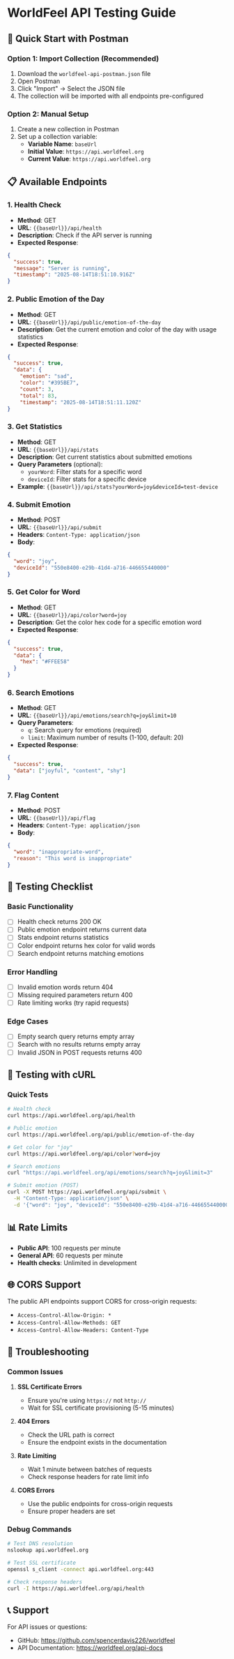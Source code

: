 # WorldFeel API Testing Guide

## 🚀 Quick Start with Postman

### Option 1: Import Collection (Recommended)

1. Download the `worldfeel-api-postman.json` file
2. Open Postman
3. Click "Import" → Select the JSON file
4. The collection will be imported with all endpoints pre-configured

### Option 2: Manual Setup

1. Create a new collection in Postman
2. Set up a collection variable:
   - **Variable Name**: `baseUrl`
   - **Initial Value**: `https://api.worldfeel.org`
   - **Current Value**: `https://api.worldfeel.org`

## 📋 Available Endpoints

### 1. Health Check

- **Method**: GET
- **URL**: `{{baseUrl}}/api/health`
- **Description**: Check if the API server is running
- **Expected Response**:

```json
{
  "success": true,
  "message": "Server is running",
  "timestamp": "2025-08-14T18:51:10.916Z"
}
```

### 2. Public Emotion of the Day

- **Method**: GET
- **URL**: `{{baseUrl}}/api/public/emotion-of-the-day`
- **Description**: Get the current emotion and color of the day with usage statistics
- **Expected Response**:

```json
{
  "success": true,
  "data": {
    "emotion": "sad",
    "color": "#395BE7",
    "count": 3,
    "total": 83,
    "timestamp": "2025-08-14T18:51:11.120Z"
}
```

### 3. Get Statistics

- **Method**: GET
- **URL**: `{{baseUrl}}/api/stats`
- **Description**: Get current statistics about submitted emotions
- **Query Parameters** (optional):
  - `yourWord`: Filter stats for a specific word
  - `deviceId`: Filter stats for a specific device
- **Example**: `{{baseUrl}}/api/stats?yourWord=joy&deviceId=test-device`

### 4. Submit Emotion

- **Method**: POST
- **URL**: `{{baseUrl}}/api/submit`
- **Headers**: `Content-Type: application/json`
- **Body**:

```json
{
  "word": "joy",
  "deviceId": "550e8400-e29b-41d4-a716-446655440000"
}
```

### 5. Get Color for Word

- **Method**: GET
- **URL**: `{{baseUrl}}/api/color?word=joy`
- **Description**: Get the color hex code for a specific emotion word
- **Expected Response**:

```json
{
  "success": true,
  "data": {
    "hex": "#FFEE58"
  }
}
```

### 6. Search Emotions

- **Method**: GET
- **URL**: `{{baseUrl}}/api/emotions/search?q=joy&limit=10`
- **Query Parameters**:
  - `q`: Search query for emotions (required)
  - `limit`: Maximum number of results (1-100, default: 20)
- **Expected Response**:

```json
{
  "success": true,
  "data": ["joyful", "content", "shy"]
}
```

### 7. Flag Content

- **Method**: POST
- **URL**: `{{baseUrl}}/api/flag`
- **Headers**: `Content-Type: application/json`
- **Body**:

```json
{
  "word": "inappropriate-word",
  "reason": "This word is inappropriate"
}
```

## 🧪 Testing Checklist

### Basic Functionality

- [ ] Health check returns 200 OK
- [ ] Public emotion endpoint returns current data
- [ ] Stats endpoint returns statistics
- [ ] Color endpoint returns hex color for valid words
- [ ] Search endpoint returns matching emotions

### Error Handling

- [ ] Invalid emotion words return 404
- [ ] Missing required parameters return 400
- [ ] Rate limiting works (try rapid requests)

### Edge Cases

- [ ] Empty search query returns empty array
- [ ] Search with no results returns empty array
- [ ] Invalid JSON in POST requests returns 400

## 🔧 Testing with cURL

### Quick Tests

```bash
# Health check
curl https://api.worldfeel.org/api/health

# Public emotion
curl https://api.worldfeel.org/api/public/emotion-of-the-day

# Get color for "joy"
curl https://api.worldfeel.org/api/color?word=joy

# Search emotions
curl "https://api.worldfeel.org/api/emotions/search?q=joy&limit=3"

# Submit emotion (POST)
curl -X POST https://api.worldfeel.org/api/submit \
  -H "Content-Type: application/json" \
  -d '{"word": "joy", "deviceId": "550e8400-e29b-41d4-a716-446655440000"}'
```

## 📊 Rate Limits

- **Public API**: 100 requests per minute
- **General API**: 60 requests per minute
- **Health checks**: Unlimited in development

## 🌐 CORS Support

The public API endpoints support CORS for cross-origin requests:

- `Access-Control-Allow-Origin: *`
- `Access-Control-Allow-Methods: GET`
- `Access-Control-Allow-Headers: Content-Type`

## 🐛 Troubleshooting

### Common Issues

1. **SSL Certificate Errors**
   - Ensure you're using `https://` not `http://`
   - Wait for SSL certificate provisioning (5-15 minutes)

2. **404 Errors**
   - Check the URL path is correct
   - Ensure the endpoint exists in the documentation

3. **Rate Limiting**
   - Wait 1 minute between batches of requests
   - Check response headers for rate limit info

4. **CORS Errors**
   - Use the public endpoints for cross-origin requests
   - Ensure proper headers are set

### Debug Commands

```bash
# Test DNS resolution
nslookup api.worldfeel.org

# Test SSL certificate
openssl s_client -connect api.worldfeel.org:443

# Check response headers
curl -I https://api.worldfeel.org/api/health
```

## 📞 Support

For API issues or questions:

- GitHub: https://github.com/spencerdavis226/worldfeel
- API Documentation: https://worldfeel.org/api-docs
